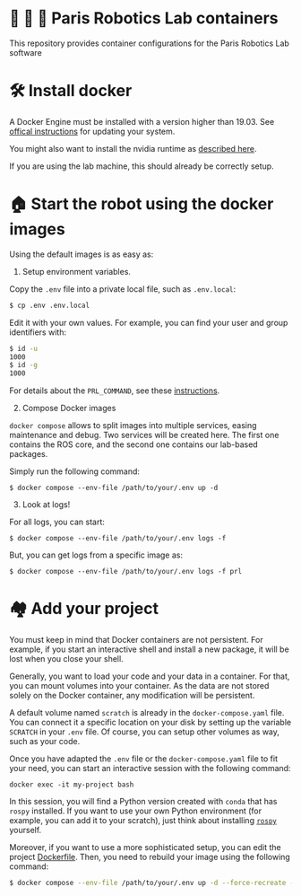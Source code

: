 # :lab_coat: :microscope: :robot: Paris Robotics Lab containers

This repository provides container configurations for the Paris Robotics Lab software


# :hammer_and_wrench: Install docker

A Docker Engine must be installed with a version higher than 19.03.
See [offical instructions](https://docs.docker.com/engine/install/ubuntu/) for updating your system. 

You might also want to install the nvidia runtime as [described here](https://docs.docker.com/config/containers/resource_constraints/#gpu).

If you are using the lab machine, this should already be correctly setup.


# :house: Start the robot using the docker images

Using the default images is as easy as:

1. Setup environment variables.

Copy the `.env` file into a private local file, such as `.env.local`:

```bash
$ cp .env .env.local
```

Edit it with your own values. For example, you can find your user and group identifiers with:

```bash
$ id -u
1000
$ id -g
1000
```

For details about the `PRL_COMMAND`, see these [instructions](https://github.com/inria-paris-robotic-lab/prl_ur5_robot).

2. Compose Docker images

`docker compose` allows to split images into multiple services, easing maintenance and debug. Two services will be created here. The first one contains the ROS core, and the second one contains our lab-based packages. 

Simply run the following command:

```
$ docker compose --env-file /path/to/your/.env up -d
``` 

3. Look at logs!

For all logs, you can start:

```
$ docker compose --env-file /path/to/your/.env logs -f
``` 

But, you can get logs from a specific image as:

```
$ docker compose --env-file /path/to/your/.env logs -f prl
``` 

# :houses: Add your project

You must keep in mind that Docker containers are not persistent. For example, if you start an interactive shell and install a new package, it will be lost when you close your shell.

Generally, you want to load your code and your data in a container. For that, you can mount volumes into your container. As the data are not stored solely on the Docker container, any modification will be persistent.

A default volume named `scratch` is already in the `docker-compose.yaml` file. You can connect it a specific location on your disk by setting up the variable `SCRATCH` in your `.env` file. Of course, you can setup other volumes as way, such as your code.

Once you have adapted the `.env` file or the `docker-compose.yaml` file to fit your need, you can start an interactive session with the following command:

```
docker exec -it my-project bash
```

In this session, you will find a Python version created with `conda` that has `rospy` installed. If you want to use your own Python environment (for example, you can add it to your scratch), just think about installing [`rospy`](https://anaconda.org/conda-forge/ros-rospy) yourself.


Moreover, if you want to use a more sophisticated setup, you can edit the project [Dockerfile](./docker/project.Dockerfile). Then, you need to rebuild your image using the following command:

```bash
$ docker compose --env-file /path/to/your/.env up -d --force-recreate --build project
```
